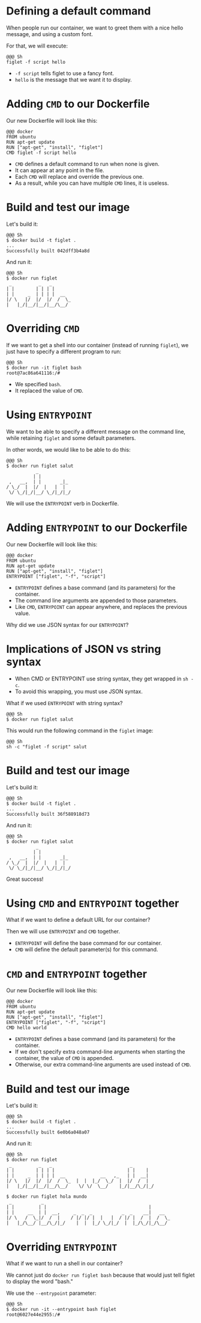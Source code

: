 <!SLIDE>
# Defining a default command

When people run our container, we want to greet them with a nice hello message, and using a custom font.

For that, we will execute:

    @@@ Sh
    figlet -f script hello

* `-f script` tells figlet to use a fancy font.
* `hello` is the message that we want it to display.

<!SLIDE>
# Adding `CMD` to our Dockerfile

Our new Dockerfile will look like this:

    @@@ docker
    FROM ubuntu
    RUN apt-get update
    RUN ["apt-get", "install", "figlet"]
    CMD figlet -f script hello

* `CMD` defines a default command to run when none is given.
* It can appear at any point in the file.
* Each `CMD` will replace and override the previous one.
* As a result, while you can have multiple `CMD` lines, it is useless.

<!SLIDE>
# Build and test our image

Let's build it:

    @@@ Sh
    $ docker build -t figlet .
    ...
    Successfully built 042dff3b4a8d

And run it:

    @@@ Sh
    $ docker run figlet
     _          _   _       
    | |        | | | |      
    | |     _  | | | |  __  
    |/ \   |/  |/  |/  /  \_
    |   |_/|__/|__/|__/\__/ 


<!SLIDE>
# Overriding `CMD`

If we want to get a shell into our container (instead of running
`figlet`), we just have to specify a different program to run:

    @@@ Sh
    $ docker run -it figlet bash
    root@7ac86a641116:/# 

* We specified `bash`.
* It replaced the value of `CMD`.

<!SLIDE>
# Using `ENTRYPOINT`

We want to be able to specify a different message on the command line,
while retaining `figlet` and some default parameters.

In other words, we would like to be able to do this:

    @@@ Sh
    $ docker run figlet salut
               _            
              | |           
     ,   __,  | |       _|_ 
    / \_/  |  |/  |   |  |  
     \/ \_/|_/|__/ \_/|_/|_/


We will use the `ENTRYPOINT` verb in Dockerfile.


<!SLIDE>
# Adding `ENTRYPOINT` to our Dockerfile

Our new Dockerfile will look like this:

    @@@ docker
    FROM ubuntu
    RUN apt-get update
    RUN ["apt-get", "install", "figlet"]
    ENTRYPOINT ["figlet", "-f", "script"]

* `ENTRYPOINT` defines a base command (and its parameters) for the container.
* The command line arguments are appended to those parameters.
* Like `CMD`, `ENTRYPOINT` can appear anywhere, and replaces the previous value.

Why did we use JSON syntax for our `ENTRYPOINT`?

<!SLIDE>
# Implications of JSON vs string syntax

* When CMD or ENTRYPOINT use string syntax, they get wrapped in `sh -c`.
* To avoid this wrapping, you must use JSON syntax.

What if we used `ENTRYPOINT` with string syntax?

    @@@ Sh
    $ docker run figlet salut

This would run the following command in the `figlet` image:

    @@@ Sh
    sh -c "figlet -f script" salut

<!SLIDE>
# Build and test our image

Let's build it:

    @@@ Sh
    $ docker build -t figlet .
    ...
    Successfully built 36f588918d73

And run it:

    @@@ Sh
    $ docker run figlet salut
               _            
              | |           
     ,   __,  | |       _|_ 
    / \_/  |  |/  |   |  |  
     \/ \_/|_/|__/ \_/|_/|_/

Great success!

<!SLIDE>
# Using `CMD` and `ENTRYPOINT` together

What if we want to define a default URL for our container?

Then we will use `ENTRYPOINT` and `CMD` together.

* `ENTRYPOINT` will define the base command for our container.
* `CMD` will define the default parameter(s) for this command.

<!SLIDE>
# `CMD` and `ENTRYPOINT` together

Our new Dockerfile will look like this:

    @@@ docker
    FROM ubuntu
    RUN apt-get update
    RUN ["apt-get", "install", "figlet"]
    ENTRYPOINT ["figlet", "-f", "script"]
    CMD hello world

* `ENTRYPOINT` defines a base command (and its parameters) for the container.
* If we don't specify extra command-line arguments when starting the container,
  the value of `CMD` is appended.
* Otherwise, our extra command-line arguments are used instead of `CMD`.

<!SLIDE>
# Build and test our image

Let's build it:

    @@@ Sh
    $ docker build -t figlet .
    ...
    Successfully built 6e0b6a048a07

And run it:

    @@@ Sh
    $ docker run figlet
     _          _   _                             _        
    | |        | | | |                           | |    |  
    | |     _  | | | |  __             __   ,_   | |  __|  
    |/ \   |/  |/  |/  /  \_  |  |  |_/  \_/  |  |/  /  |  
    |   |_/|__/|__/|__/\__/    \/ \/  \__/    |_/|__/\_/|_/

    $ docker run figlet hola mundo
     _           _                                               
    | |         | |                                      |       
    | |     __  | |  __,     _  _  _           _  _    __|   __  
    |/ \   /  \_|/  /  |    / |/ |/ |  |   |  / |/ |  /  |  /  \_
    |   |_/\__/ |__/\_/|_/    |  |  |_/ \_/|_/  |  |_/\_/|_/\__/ 


<!SLIDE>
# Overriding `ENTRYPOINT`

What if we want to run a shell in our container?

We cannot just do `docker run figlet bash` because
that would just tell figlet to display the word "bash."

We use the `--entrypoint` parameter:

    @@@ Sh
    $ docker run -it --entrypoint bash figlet
    root@6027e44e2955:/# 

